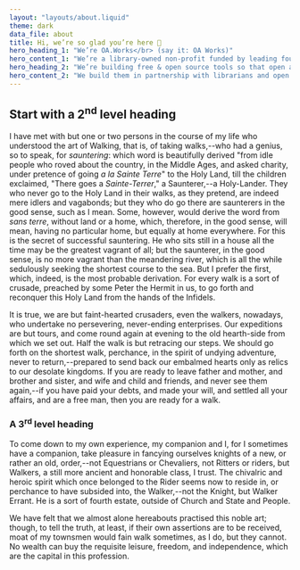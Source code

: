 ```yaml
---
layout: "layouts/about.liquid"
theme: dark
data_file: about
title: Hi, we’re so glad you’re here 👋
hero_heading_1: "We’re OA.Works</br> (say it: OA Works)"
hero_content_1: "We’re a library-owned non-profit funded by leading foundations and libraries. </br>You may have known us as the Open Access Button."
hero_heading_2: "We’re building free & open source tools so that open access is easy and equitable"
hero_content_2: "We build them in partnership with librarians and open advocates striving for a just and kind world."
---
```


## Start with a 2<sup>nd</sup> level heading

I have met with but one or two persons in the course of my life who understood the art of Walking, that is, of taking walks,--who had a genius, so to speak, for _sauntering_: which word is beautifully derived "from idle people who roved about the country, in the Middle Ages, and asked charity, under pretence of going _a la Sainte Terre_" to the Holy Land, till the children exclaimed, "There goes a _Sainte-Terrer_," a Saunterer,--a Holy-Lander. They who never go to the Holy Land in their walks, as they pretend, are indeed mere idlers and vagabonds; but they who do go there are saunterers in the good sense, such as I mean. Some, however, would derive the word from _sans terre_, without land or a home, which, therefore, in the good sense, will mean, having no particular home, but equally at home everywhere. For this is the secret of successful sauntering. He who sits still in a house all the time may be the greatest vagrant of all; but the saunterer, in the good sense, is no more vagrant than the meandering river, which is all the while sedulously seeking the shortest course to the sea. But I prefer the first, which, indeed, is the most probable derivation. For every walk is a sort of crusade, preached by some Peter the Hermit in us, to go forth and reconquer this Holy Land from the hands of the Infidels.

It is true, we are but faint-hearted crusaders, even the walkers, nowadays, who undertake no persevering, never-ending enterprises. Our expeditions are but tours, and come round again at evening to the old hearth-side from which we set out. Half the walk is but retracing our steps. We should go forth on the shortest walk, perchance, in the spirit of undying adventure, never to return,--prepared to send back our embalmed hearts only as relics to our desolate kingdoms. If you are ready to leave father and mother, and brother and sister, and wife and child and friends, and never see them again,--if you have paid your debts, and made your will, and settled all your affairs, and are a free man, then you are ready for a walk.

### A 3<sup>rd</sup> level heading

To come down to my own experience, my companion and I, for I sometimes have a companion, take pleasure in fancying ourselves knights of a new, or rather an old, order,--not Equestrians or Chevaliers, not Ritters or riders, but Walkers, a still more ancient and honorable class, I trust. The chivalric and heroic spirit which once belonged to the Rider seems now to reside in, or perchance to have subsided into, the Walker,--not the Knight, but Walker Errant. He is a sort of fourth estate, outside of Church and State and People.

We have felt that we almost alone hereabouts practised this noble art; though, to tell the truth, at least, if their own assertions are to be received, moat of my townsmen would fain walk sometimes, as I do, but they cannot. No wealth can buy the requisite leisure, freedom, and independence, which are the capital in this profession.

